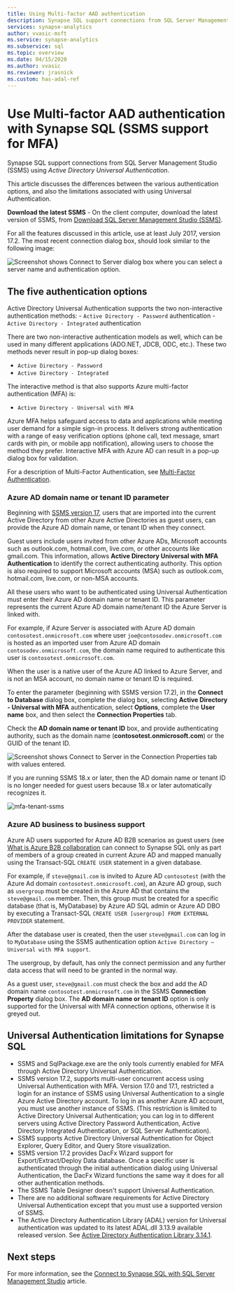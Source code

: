 ```yaml
---
title: Using Multi-factor AAD authentication
description: Synapse SQL support connections from SQL Server Management Studio (SSMS) using Active Directory Universal Authentication. 
services: synapse-analytics
author: vvasic-msft
ms.service: synapse-analytics
ms.subservice: sql
ms.topic: overview
ms.date: 04/15/2020
ms.author: vvasic
ms.reviewer: jrasnick
ms.custom: has-adal-ref
---
```


# Use Multi-factor AAD authentication with Synapse SQL (SSMS support for MFA)

Synapse SQL support connections from SQL Server Management Studio (SSMS) using *Active Directory Universal Authentication*. 

This article discusses the differences between the various authentication options, and also the limitations associated with using Universal Authentication. 

**Download the latest SSMS** - On the client computer, download the latest version of SSMS, from [Download SQL Server Management Studio (SSMS)](/sql/ssms/download-sql-server-management-studio-ssms?toc=/azure/synapse-analytics/toc.json&bc=/azure/synapse-analytics/breadcrumb/toc.json&view=azure-sqldw-latest&preserve-view=true).

For all the features discussed in this article, use at least July 2017, version 17.2.  The most recent connection dialog box, should look similar to the following image:

![Screenshot shows Connect to Server dialog box where you can select a server name and authentication option.](./media/mfa-authentication/1mfa-universal-connect.png "Completes the User name box.")  

## The five authentication options  

Active Directory Universal Authentication supports the two non-interactive authentication methods:
    - `Active Directory - Password` authentication
    - `Active Directory - Integrated` authentication

There are two non-interactive authentication models as well, which can be used in many different applications (ADO.NET, JDCB, ODC, etc.). These two methods never result in pop-up dialog boxes:

- `Active Directory - Password`
- `Active Directory - Integrated`

The interactive method is that also supports Azure multi-factor authentication (MFA) is:

- `Active Directory - Universal with MFA`

Azure MFA helps safeguard access to data and applications while meeting user demand for a simple sign-in process. It delivers strong authentication with a range of easy verification options (phone call, text message, smart cards with pin, or mobile app notification), allowing users to choose the method they prefer. Interactive MFA with Azure AD can result in a pop-up dialog box for validation.

For a description of Multi-Factor Authentication, see [Multi-Factor Authentication](../../active-directory/authentication//concept-mfa-howitworks.md?toc=/azure/synapse-analytics/toc.json&bc=/azure/synapse-analytics/breadcrumb/toc.json).

### Azure AD domain name or tenant ID parameter

Beginning with [SSMS version 17](/sql/ssms/download-sql-server-management-studio-ssms?toc=/azure/synapse-analytics/toc.json&bc=/azure/synapse-analytics/breadcrumb/toc.json&view=azure-sqldw-latest&preserve-view=true), users that are imported into the current Active Directory from other Azure Active Directories as guest users, can provide the Azure AD domain name, or tenant ID when they connect. 

Guest users include users invited from other Azure ADs, Microsoft accounts such as outlook.com, hotmail.com, live.com, or other accounts like gmail.com. This information, allows **Active Directory Universal with MFA Authentication** to identify the correct authenticating authority. This option is also required to support Microsoft accounts (MSA) such as outlook.com, hotmail.com, live.com, or non-MSA accounts. 

All these users who want to be authenticated using Universal Authentication must enter their Azure AD domain name or tenant ID. This parameter represents the current Azure AD domain name/tenant ID the Azure Server is linked with. 

For example, if Azure Server is associated with Azure AD domain `contosotest.onmicrosoft.com` where user `joe@contosodev.onmicrosoft.com` is hosted as an imported user from Azure AD domain `contosodev.onmicrosoft.com`, the domain name required to authenticate this user is `contosotest.onmicrosoft.com`. 

When the user is a native user of the Azure AD linked to Azure Server, and is not an MSA account, no domain name or tenant ID is required. 

To enter the parameter (beginning with SSMS version 17.2), in the **Connect to Database** dialog box, complete the dialog box, selecting **Active Directory - Universal with MFA** authentication, select **Options**, complete the **User name** box, and then select the **Connection Properties** tab. 

Check the **AD domain name or tenant ID** box, and provide authenticating authority, such as the domain name (**contosotest.onmicrosoft.com**) or the GUID of the tenant ID.  

   ![Screenshot shows Connect to Server in the Connection Properties tab with values entered.](./media/mfa-authentication/mfa-tenant-ssms.png)

If you are running SSMS 18.x or later, then the AD domain name or tenant ID is no longer needed for guest users because 18.x or later automatically recognizes it.

   ![mfa-tenant-ssms](./media/mfa-authentication/mfa-no-tenant-ssms.png)

### Azure AD business to business support   
Azure AD users supported for Azure AD B2B scenarios as guest users (see [What is Azure B2B collaboration](../../active-directory/b2b/what-is-b2b.md?toc=/azure/synapse-analytics/toc.json&bc=/azure/synapse-analytics/breadcrumb/toc.json) can connect to Synapse SQL only as part of members of a group created in current Azure AD and mapped manually using the Transact-SQL `CREATE USER` statement in a given database. 

For example, if `steve@gmail.com` is invited to Azure AD `contosotest` (with the Azure Ad domain `contosotest.onmicrosoft.com`), an Azure AD group, such as `usergroup` must be created in the Azure AD that contains the `steve@gmail.com` member. Then, this group must be created for a specific  database (that is, MyDatabase) by Azure AD SQL admin or Azure AD DBO  by executing a Transact-SQL `CREATE USER [usergroup] FROM EXTERNAL PROVIDER` statement. 

After the database user is created, then the user `steve@gmail.com` can log in to `MyDatabase` using the SSMS authentication option `Active Directory – Universal with MFA support`. 

The usergroup, by default, has only the connect permission and any further data access that will need to be granted in the normal way. 

As a guest user, `steve@gmail.com` must check the box and add the AD domain name `contosotest.onmicrosoft.com` in the SSMS **Connection Property** dialog box. The **AD domain name or tenant ID** option is only supported for the Universal with MFA connection options, otherwise it is greyed out.

## Universal Authentication limitations for Synapse SQL

- SSMS and SqlPackage.exe are the only tools currently enabled for MFA through Active Directory Universal Authentication.
- SSMS version 17.2, supports multi-user concurrent access using Universal Authentication with MFA. Version 17.0 and 17.1, restricted a login for an instance of SSMS using Universal Authentication to a single Azure Active Directory account. To log in as another Azure AD account, you must use another instance of SSMS. (This restriction is limited to Active Directory Universal Authentication; you can log in to different servers using Active Directory Password Authentication, Active Directory Integrated Authentication, or SQL Server Authentication).
- SSMS supports Active Directory Universal Authentication for Object Explorer, Query Editor, and Query Store visualization.
- SSMS version 17.2 provides DacFx Wizard support for Export/Extract/Deploy Data database. Once a specific user is authenticated through the initial authentication dialog using Universal Authentication, the DacFx Wizard functions the same way it does for all other authentication methods.
- The SSMS Table Designer doesn't support Universal Authentication.
- There are no additional software requirements for Active Directory Universal Authentication except that you must use a supported version of SSMS.  
- The Active Directory Authentication Library (ADAL) version for Universal authentication was updated to its latest ADAL.dll 3.13.9 available released version. See [Active Directory Authentication Library 3.14.1](https://www.nuget.org/packages/Microsoft.IdentityModel.Clients.ActiveDirectory/).  

## Next steps
For more information, see the [Connect to Synapse SQL with SQL Server Management Studio](get-started-ssms.md) article. 


